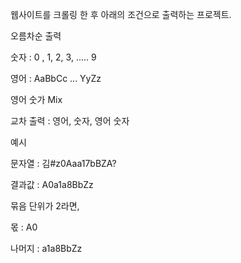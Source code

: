 웹사이트를 크롤링 한 후 아래의 조건으로 출력하는 프로젝트.


오름차순 출력


숫자 : 0 , 1, 2, 3, ..... 9


영어 : AaBbCc ... YyZz


영어 숫가 Mix


교차 출력 : 영어, 숫자, 영어 숫자


예시


문자열 : 김#z0Aaa17bBZA?


결과값 : A0a1a8BbZz


묶음 단위가 2라면,


몫 : A0


나머지 : a1a8BbZz
